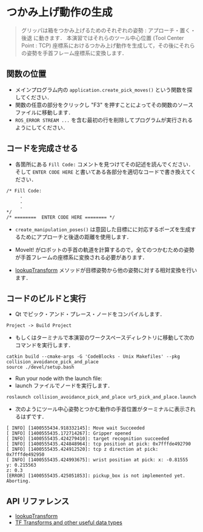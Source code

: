 <!--
# Create Pick Moves
> The gripper moves through three poses in order to do a pick: Approach, target and retreat. In this exercise, we will use the box pick transform to create the pick poses for the TCP (Tool Center Point) coordinate frame and then transform them to the arm's wrist coordinate frame
-->

# つかみ上げ動作の生成

> グリッパは箱をつかみ上げるためのそれぞれの姿勢 : アプローチ・置く・後退 に動きます．
> 本演習ではそれらのツール中心位置 (Tool Center Point : TCP) 座標系におけるつかみ上げ動作を生成して，その後にそれらの姿勢を手首フレーム座標系に変換します．

<!--
## Locate Function

  * In the main program , locate the function call to '''application.create_pick_moves()'''.
  * Go to the source file of that function by clicking in any part of the function and pressing "F3".
  * Remove the fist line containing the following '''ROS_ERROR_STREAM ...''' so that the program runs.
-->

## 関数の位置

  * メインプログラム内の `application.create_pick_moves()` という関数を探してください．
  * 関数の任意の部分をクリックし "F3" を押すことによってその関数のソースファイルに移動します．
  * `ROS_ERROR STREAM ...` を含む最初の行を削除してプログラムが実行されるようにしてください．

<!--
## Complete Code

  * Find every line that begins with the comment "''Fill Code: ''" and read the description.  Then, replace every instance of the comment  "''ENTER CODE HERE''"
 with the appropriate line of code
-->

## コードを完成させる

 * 各箇所にある `Fill Code:` コメントを見つけてその記述を読んでください．そして `ENTER CODE HERE` と書いてある各部分を適切なコードで書き換えてください．

```
/* Fill Code:
     .
     .
     .
*/
/* ========  ENTER CODE HERE ======== */
```

<!--  * The '''create_manipulation_poses()''' uses the values of the approach and retreat distances in order to create the corresponding poses at the desired target. -->

 * `create_manipulation_poses()` は意図した目標にに対応するポーズを生成するためにアプローチと後退の距離を使用します．
<!--  * Since moveit plans the robot path for the arm's wrist, then it is necessary to convert all the pick poses to the wrist coordinate frame. -->
 * MoveIt! がロボットの手首の軌道を計算するので，全てのつかむための姿勢が手首フレームの座標系に変換される必要があります．
<!--  * The [[lookupTransform|http://mirror.umd.edu/roswiki/doc/hydro/api/tf/html/c++/classtf_1_1Transformer.html#ac01a9f8709a828c427f1a5faa0ced42b]] method can provide the pose of a target relative to another pose. -->
 * [lookupTransform](http://mirror.umd.edu/roswiki/doc/hydro/api/tf/html/c++/classtf_1_1Transformer.html#ac01a9f8709a828c427f1a5faa0ced42b) メソッドが目標姿勢から他の姿勢に対する相対変換を行います．

<!--
## Build Code and Run

  * Compile the pick and place node  in Eclipse
-->

##  コードのビルドと実行

  * Qt でピック・アンド・プレース・ノードをコンパイルします．

```
Project -> Build Project
```

<!--  * Alternatively, in a terminal cd into the '''demo_manipulation''' directory and do the following -->

* もしくはターミナルで本演習のワークスペースディレクトリに移動して次のコマンドを実行します．

```
catkin build --cmake-args -G 'CodeBlocks - Unix Makefiles' --pkg collision_avoidance_pick_and_place
source ./devel/setup.bash
```

  * Run your node with the launch file:
  * launch ファイルでノードを実行します．

```
roslaunch collision_avoidance_pick_and_place ur5_pick_and_place.launch
```

<!--  * The tcp and wrist position at the pick will be printed in the terminal. You should see something like this: -->
  * 次のようにツール中心姿勢とつかむ動作の手首位置がターミナルに表示されるはずです．  

```
[ INFO] [1400555434.918332145]: Move wait Succeeded
[ INFO] [1400555435.172714267]: Gripper opened
[ INFO] [1400555435.424279410]: target recognition succeeded
[ INFO] [1400555435.424848964]: tcp position at pick: 0x7fffde492790
[ INFO] [1400555435.424912520]: tcp z direction at pick: 0x7fffde492950
[ INFO] [1400555435.424993675]: wrist position at pick: x: -0.81555
y: 0.215563
z: 0.3
[ERROR] [1400555435.425051853]: pickup_box is not implemented yet.  Aborting.
```

<!-- ## API References -->
## API リファレンス

* [lookupTransform](http://mirror.umd.edu/roswiki/doc/hydro/api/tf/html/c++/classtf_1_1Transformer.html#ac01a9f8709a828c427f1a5faa0ced42b)
* [TF Transforms and other useful data types](http://wiki.ros.org/tf/Overview/Data%20Types)
